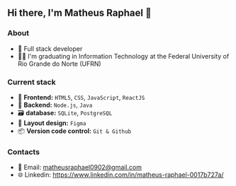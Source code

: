
## Hi there, I'm Matheus Raphael 👋


### About
- 📌 Full stack developer
- 🧑‍💻 I'm graduating in Information Technology at the Federal University of Rio Grande do Norte (UFRN)

### Current stack

- 📄 **Frontend:** `HTML5`, `CSS`, `JavaScript`, `ReactJS`
- 🔨 **Backend:** `Node.js`, `Java`
- 🗃️ **database:** `SQLite`, `PostgreSQL`
- 🎨 **Layout design:** `Figma`
- 📦️ **Version code control:** `Git & Github`

### Contacts
- 👥 Email: matheusraphael0902@gmail.com
- 🌐 Linkedin: https://www.linkedin.com/in/matheus-raphael-0017b727a/
